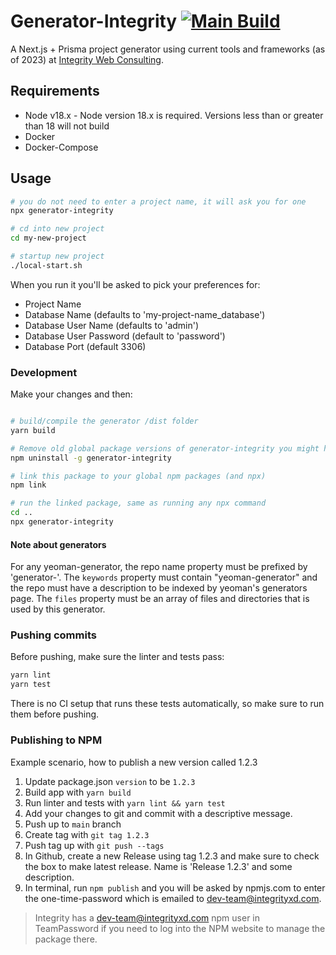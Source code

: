 Generator-Integrity [![Main Build](https://github.com/integritystl/generator-integrity/actions/workflows/main.yml/badge.svg?branch=main)](https://github.com/integritystl/generator-integrity/actions?query=workflow)
===================
A Next.js + Prisma project generator using current tools and frameworks (as of 2023) at [Integrity Web Consulting](https://www.integrityxd.com/).

## Requirements
* Node v18.x - Node version 18.x is required. Versions less than or greater than 18 will not build
* Docker
* Docker-Compose

## Usage
```bash
# you do not need to enter a project name, it will ask you for one
npx generator-integrity

# cd into new project
cd my-new-project

# startup new project
./local-start.sh
```

When you run it you'll be asked to pick your preferences for:
* Project Name
* Database Name (defaults to 'my-project-name_database')
* Database User Name (defaults to 'admin')
* Database User Password (default to 'password')
* Database Port (default 3306)

### Development
Make your changes and then:
```bash

# build/compile the generator /dist folder
yarn build

# Remove old global package versions of generator-integrity you might have installed
npm uninstall -g generator-integrity

# link this package to your global npm packages (and npx)
npm link

# run the linked package, same as running any npx command
cd ..
npx generator-integrity
```

#### Note about generators
For any yeoman-generator, the repo name property must be prefixed by 'generator-'. The `keywords` property must contain "yeoman-generator" and the repo must have a description to be indexed by yeoman's generators page. The `files` property must be an array of files and directories that is used by this generator.

### Pushing commits
Before pushing, make sure the linter and tests pass:
```bash
yarn lint
yarn test
```
There is no CI setup that runs these tests automatically, so make sure to run them before pushing.

### Publishing to NPM
Example scenario, how to publish a new version called 1.2.3
1. Update package.json `version` to be `1.2.3`
2. Build app with `yarn build`
3. Run linter and tests with `yarn lint && yarn test`
4. Add your changes to git and commit with a descriptive message.
5. Push up to `main` branch
6. Create tag with `git tag 1.2.3`
7. Push tag up with `git push --tags`
8. In Github, create a new Release using tag 1.2.3 and make sure to check the box to make latest release. Name is 'Release 1.2.3' and some description.
9. In terminal, run `npm publish` and you will be asked by npmjs.com to enter the one-time-password which is emailed to dev-team@integrityxd.com.
> Integrity has a dev-team@integrityxd.com npm user in TeamPassword if you need to log into the NPM website to manage the package there.
